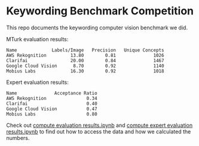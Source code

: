 # Keywording Benchmark Competition
This repo documents the keywording computer vision benchmark we did.

MTurk evaluation results:

```
Name             Labels/Image   Precision   Unique Concepts
AWS Rekognition         13.80        0.81              1026
Clarifai                20.00        0.84              1467
Google Cloud Vision      8.70        0.92              1140
Mobius Labs             16.30        0.92              1018
```

Expert evaluation results:

```
Name              Acceptance Ratio
AWS Rekognition               0.34
Clarifai                      0.40
Google Cloud Vision           0.47
Mobius Labs                   0.80
```

Check out [compute evaluation results.ipynb](https://github.com/mobiusml/benchmark_competition/blob/master/compute%20evaluation%20results.ipynb) and [compute expert evaluation results.ipynb](https://github.com/mobiusml/benchmark_competition/blob/master/compute%20expert%20evaluation%20results.ipynb) to find out how to access the data and how we calculated the numbers.
